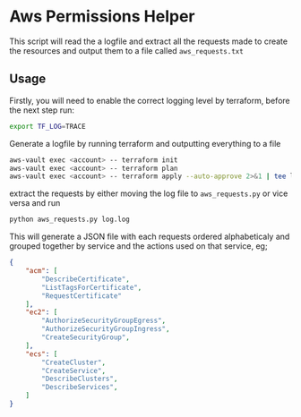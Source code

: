 # Aws Permissions Helper 

This script will read the a logfile and extract all the requests made to create the resources and output them to a file called `aws_requests.txt`

## Usage

Firstly, you will need to enable the correct logging level by terraform, before the next step run:

```bash
export TF_LOG=TRACE
``` 

Generate a logfile by running terraform and outputting everything to a file

```bash
aws-vault exec <account> -- terraform init
aws-vault exec <account> -- terraform plan
aws-vault exec <account> -- terraform apply --auto-approve 2>&1 | tee log.log
```

extract the requests by either moving the log file to `aws_requests.py` or vice versa and run

```bash
python aws_requests.py log.log
```

This will generate a JSON file with each requests ordered alphabeticaly and grouped together by service and the actions used on that service, eg;

```json
{
    "acm": [
        "DescribeCertificate",
        "ListTagsForCertificate",
        "RequestCertificate"
    ],
    "ec2": [
        "AuthorizeSecurityGroupEgress",
        "AuthorizeSecurityGroupIngress",
        "CreateSecurityGroup",
    ],
    "ecs": [
        "CreateCluster",
        "CreateService",
        "DescribeClusters",
        "DescribeServices",
    ]
}
```

